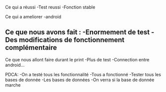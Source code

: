 Ce qui a réussi
-Test reussi
-Fonction stable

Ce qui a ameliorer 
-android 

Ce que nous avons fait :
-Enormement de test
-Des modifications de fonctionnement complémentaire 
-

Ce que nous allont faire durant le print
-Plus de test
-Connection entre android...


PDCA:
-On a testé tous les fonctionnalité
-Tous a fonctionné
-Tester tous les bases de donnée
-Les bases de données
-On verra si la base de donnée marche  
